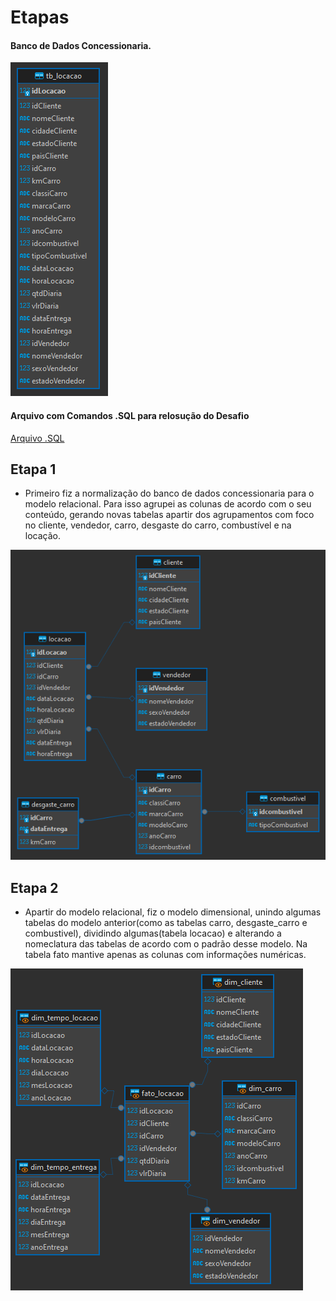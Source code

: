# Etapas


#### Banco de Dados Concessionaria.

![Banco de Dados Concessionaria](../evidencias/concessionaria.sqlite.png)


#### Arquivo com Comandos .SQL para relosução do Desafio

[Arquivo .SQL](../Desafio/etapa-1/desafio.sql)


## Etapa 1
- Primeiro fiz a normalização do banco de dados concessionaria para o modelo relacional. Para isso agrupei as colunas de acordo com o seu conteúdo, gerando novas tabelas apartir dos agrupamentos com foco no cliente, vendedor, carro, desgaste do carro, combustível e na locação.

![Etapa I](../Desafio/etapa-1/modelo_relacional.png)


## Etapa 2
- Apartir do modelo relacional, fiz o modelo dimensional, unindo algumas tabelas do modelo anterior(como as tabelas carro, desgaste_carro e combustivel), dividindo algumas(tabela locacao) e alterando a nomeclatura das tabelas de acordo com o padrão desse modelo. Na tabela fato mantive apenas as colunas com informações numéricas.

![Etapa II](../Desafio/etapa-2/modelo_dimensional.png)

